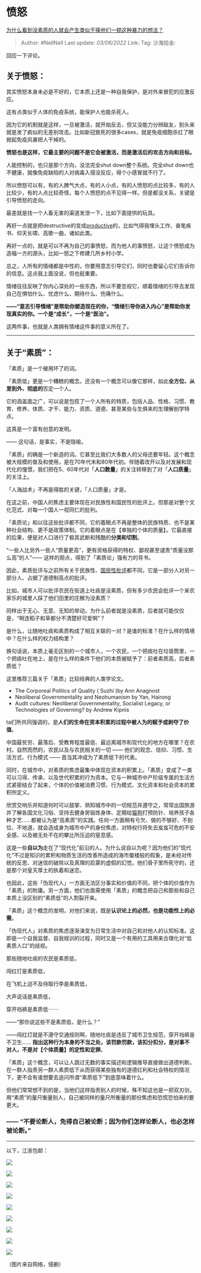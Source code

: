 # 愤怒
[为什么看到没素质的人就会产生类似于揍他们一顿这种暴力的想法？](https://www.zhihu.com/question/487861949/answer/2511453315)

> Author: #NellNell
> Last update: *03/06/2022*
> Link:
> Tag:
> 沙海拾金:

回应一下评论。

## 关于愤怒：

其实愤怒本身未必是不好的，它本质上还是一种自我保护，是对外来冒犯的应激反应。

这有点类似于人体的免疫系统，能保护人也能杀死人。

因为它的机制就是这样，一旦被激活，就开始反击，但又没能力分辨敌友，到头来就是发了疯似的无差别攻击。比如新冠致死的很多cases，就是免疫细胞杀红了眼掀起免疫风暴把人干掉的。

**愤怒也是这样，它最主要的问题不是它会被激活，而是激活后的攻击方向和目标。**

人能控制的，也只是那个方向，没法完全shut down整个系统。完全shut down也不健康，就像免疫缺陷的人对病毒入侵没反应，得个小感冒就不行了。

所以愤怒可以有，有的人脾气大点，有的人小点，有的人愤怒的点比较多，有的人比较少，有的人点比较奇怪，每个人愤怒的点不见得一样。但是都没关系，关键是引导愤怒的走向。

最差就是找一个人畜无害的渠道发泄一下，比如下面提供的玩具。

再好一点就是把destructive的变成[productive](https://www.zhihu.com/search?q=productive&search_source=Entity&hybrid_search_source=Entity&hybrid_search_extra=%7B%22sourceType%22%3A%22answer%22%2C%22sourceId%22%3A2511453315%7D)的，比如气得我埋头工作、奋笔疾书、仰天长啸、高歌一曲，诸如此类。

再好一点的，就是可以不再为自己的事愤怒，而为他人的事愤怒，让这个愤怒成为造福一方的源头，比如一怒之下修建几所乡村小学。

总之，人所有的情绪都是中性的，你要用意志引导它们，同时也要留心它们告诉你的信息。这点我上面没说，但也挺重要。

情绪往往反映了你内心深处的一些东西，所以不要忽视它，顺着情绪的引导去发现自己在惧怕什么、忧虑什么、期待什么、伤痛什么。

**——“意志引导情绪”是帮助你塑造现在的你，“情绪引导你进入内心”是帮助你发现真实的你。一个是“成长”，一个是“医治”。**

这两件事，也就是人类拥有情绪这件事的意义所在了。

---

## 关于“素质”：

「素质」是一个被用坏了的词。

「素质低」更是一个糟糕的概念。还没有一个概念可以像它那样，如此**全方位、从里到外、彻底的**否定一个人。

它的涵盖面之广，可以说是包揽了一个人所有的特质，包括人品、性格、习惯、教育、修养、体质、才干、能力、资质、道德、甚至某些与生俱来的生理解剖学特点。

这真是一个富有创意的发明。

—— 这句话，是事实，不是隐喻。

「素质」的确是一个新造的词。它甚至比我们大多数人的父母还要年轻。这个概念被大规模的普及和使用，是在70年代末和80年代初。伴随着改开以及对发展和现代化的憧憬，我们把在5、60年代对「**人口数量**」的关注转移到了对「**人口质量**」的关注上。

「人海战术」不再是得胜的关键，「人口质量」才是。

在这之前，中国人的焦虑主要体现在对民族性和国民性的批评上。但那是对整个文化范式、对每一个国人一视同仁的批判。

「素质论」和以往这些批评都不同，它的着眼点不再是整体的民族特质、也不是某种社会结构、更不是政策体制。它的着眼点是在【单独的个体的质量】。它最直接的后果，便是对人口进行了极其武断和残酷的**分类和切割**。

“一些人比另外一些人“质量更高”，更有资格获得的特权、鄙视甚至谴责“质量没那么高”的人”—— 这样的观点，得到了「素质论」强有力的背书。

因此，素质批评与之前所有关于民族性、[国民性批评](https://www.zhihu.com/search?q=%E5%9B%BD%E6%B0%91%E6%80%A7%E6%89%B9%E8%AF%84&search_source=Entity&hybrid_search_source=Entity&hybrid_search_extra=%7B%22sourceType%22%3A%22answer%22%2C%22sourceId%22%3A2511453315%7D)都不同，它是一部分人对另一部分人、占据了道德制高点的批评。

比如，城市人可以批评农民在街道上吐痰是没素质，但有多少农民会批评一个来农家乐的城里人踩了他们田里的庄稼为没素质？

同样出于无心、无意、无知的举动，为什么前者就是没素质，后者就可能仅仅是，“啊连稻子和草都分不清楚好可爱啊”？

是什么，让随地吐痰和素质构成了相互关联的一对？是谁的标准？在什么样的情境中？在什么样的权力结构里？

换句话说，本质上毫无区别的一个城市人，一个农民，一个把痰吐在垃圾筒里，一个把痰吐在地上，是在什么样的条件下他们的本质被赋予了：前者素质高，后者素质低？

这里推荐三篇关于「素质」比较经典的人类学论文。

-   The Corporeal Politics of Quality ( Suzhi )by Ann Anagnost
-   Neoliberal Governmentality and Neohumanism by Yan, Hairong
-   Audit cultures: Neoliberal Governmentality, Socialist Legacy, or Technologies of Governing? by Andrew Kipnis

ta们所共同强调的，是**人们的生命在资本积累的过程中被人为的赋予或剥夺了价值**。

中国最贫穷、最落后、受教育程度最低、最远离城市和现代化的地方在哪里？在农村。自然而然的，农民以及与农民相关的一切 —— 他们的观念、信仰、习惯、生活方式、行为模式 —— 首当其冲成为了素质低下的代表。

同时，在城市中，对素质的焦虑最集中体现在资本的积累上。「素质」变成了一类可以习得、传承、以及世代积累的行为资本。它与一种城市中产阶级专属的生活方式紧密结合了起来，个体的价值被消费习惯、行为模式、文化资本和社会资本的累积所定义。

欣赏交响乐并知道何时可以鼓掌、熟知城市中的一切规范并遵守之，常常出国旅游并了解各国文化习俗、坚持去健身房锻炼身体、定期给[猫狗](https://www.zhihu.com/search?q=%E7%8C%AB%E7%8B%97&search_source=Entity&hybrid_search_source=Entity&hybrid_search_extra=%7B%22sourceType%22%3A%22answer%22%2C%22sourceId%22%3A2511453315%7D)打预防针、培养孩子各种才艺……都被认为是“高素质”的实践。任何一方面稍有亏欠、做的不够好、不到位、不地道，就会造成身为城市中产的身份焦虑，对特权行将失去岌岌可危的不安全感、以及被无处不在的攀比所压迫的窒息感。

这是一些**自以为**走在了“现代化”前沿的人。为什么说自以为呢？因为他们的“现代化”不过是知识的累积和物质生活的改善所造成的海市蜃楼般的假象，是未经对传统的反思、对迷信的破除以及真理的启蒙的虚假的幻觉。他们骨子里所死守的，还是那个对皇天厚土的执着和迷恋。

也因此，这些「伪现代人」一方面无法区分事实和价值的不同，把个体的价值作为「素质」的附庸。另一方面，他们也亟需使用「素质」的概念把自己和那些和自己本质上没区别的“素质低”的人割裂开来。

「素质」这个概念的发明，对他们来说，既是**认识论上的必然，也是功能性上的必需**。

「伪现代人」对素质的焦虑逐渐演变为日常生活中对自己和对他人的认知标准。这即是一个自我监督、自我规训的过程，同时又是一个有用的工具用来合理化对“低素质人口”的歧视。

那些随地吐痰的农民是素质低，

闯红灯是素质低，

在飞机上迫不及待取行李是素质低，

大声说话是素质低，

穿开裆裤是素质低⋯⋯

——“那你说这些不是素质低，是什么？”

——闯红灯就是不遵守交通规则啊，随地吐痰是违反了城市卫生规范，穿开裆裤是不卫生…… **指出这种行为本身的不当之处，该罚款罚款，该扣分扣分，是对事不对人，不是对【个体质量】的定性和定罪**。

「素质」这个概念，可以让人跳过无数的事实描述和逻辑推导直接做出道德判断。在一群人指责另一群人素质低下从而获得某些独有的道德红利和社会特权的情况下，更不会有谁想要去追问所谓“素质低下”到底意味着什么。

但他们常常想不到的是，当他们这样指责别人的时候，殊不知这也是一把双刃剑，用“素质”的量尺衡量别人，自己被同样的量尺所衡量的那份焦虑和恐慌恐怕来的要更大。

### —— “不要论断人，免得自己被论断；因为你们怎样论断人，也必怎样被论断。”

---

以下，江浙包邮：

![](https://pic2.zhimg.com/80/v2-485570aec4b290de3d40cbf8cb86aa71_1440w.jpg?source=c8b7c179)

![](https://pic1.zhimg.com/80/v2-debda71b27886eeacc1c14d50c057e74_1440w.jpg?source=c8b7c179)

![](https://pic1.zhimg.com/80/v2-e2bdbc234833aa86906a74fc3c367cb5_1440w.jpg?source=c8b7c179)

![](https://pic1.zhimg.com/80/v2-521bdc0edfc2a54a584014ca9ebd99e4_1440w.jpg?source=c8b7c179)

![](https://pica.zhimg.com/80/v2-69e551c5797f0e8fb8fde0858ff1a6a7_1440w.jpg?source=c8b7c179)

![](https://pic2.zhimg.com/80/v2-468a779de65fb00f7fabf0d8c44c7f7b_1440w.jpg?source=c8b7c179)

![](https://pic1.zhimg.com/80/v2-77bfe4e9de17b0507aef9fa4657fa8a6_1440w.jpg?source=c8b7c179)

![](https://pic3.zhimg.com/80/v2-12a3461538cbf82a13cdee5cf3df77ae_1440w.jpg?source=c8b7c179)

![](https://pic1.zhimg.com/80/v2-a336e48ecf6604267ae80007891ac105_1440w.jpg?source=c8b7c179)

（图片来自网络，侵删）
